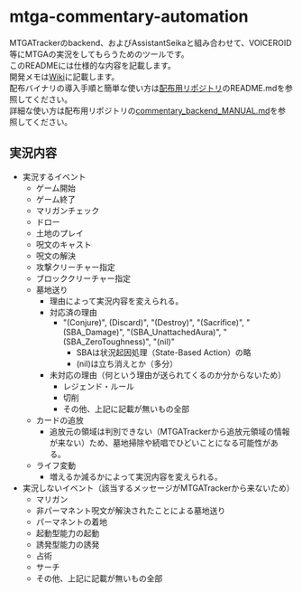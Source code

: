 # mtga-commentary-automation

MTGATrackerのbackend、およびAssistantSeikaと組み合わせて、VOICEROID等にMTGAの実況をしてもらうためのツールです。<br />
このREADMEには仕様的な内容を記載します。<br />
開発メモは[Wiki](https://github.com/poslogithub/mtga-commentary-automation/wiki)に記載します。<br />
配布バイナリの導入手順と簡単な使い方は[配布用リポジトリ](https://github.com/poslogithub/binary-dist)のREADME.mdを参照してください。<br />
詳細な使い方は配布用リポジトリの[commentary_backend_MANUAL.md](https://github.com/poslogithub/binary-dist/blob/main/commentary_backend_MANUAL.md)を参照してください。<br />

## 実況内容

* 実況するイベント
  * ゲーム開始
  * ゲーム終了
  * マリガンチェック
  * ドロー
  * 土地のプレイ
  * 呪文のキャスト
  * 呪文の解決
  * 攻撃クリーチャー指定
  * ブロッククリーチャー指定
  * 墓地送り
    * 理由によって実況内容を変えられる。
    * 対応済の理由
      * "(Conjure)", (Discard)", "(Destroy)", "(Sacrifice)", "(SBA_Damage)", "(SBA_UnattachedAura)", "(SBA_ZeroToughness)", "(nil)"
        * SBAは状況起因処理（State-Based Action）の略
        * (nil)は立ち消えとか（多分）
    * 未対応の理由（何という理由が送られてくるのか分からないため）
      * レジェンド・ルール
      * 切削
      * その他、上記に記載が無いもの全部
  * カードの追放
    * 追放元の領域は判別できない（MTGATrackerから追放元領域の情報が来ない）ため、墓地掃除や続唱でひどいことになる可能性がある。
  * ライフ変動
    * 増えるか減るかによって実況内容を変えられる。
* 実況しないイベント（該当するメッセージがMTGATrackerから来ないため）
  * マリガン
  * 非パーマネント呪文が解決されたことによる墓地送り
  * パーマネントの着地
  * 起動型能力の起動
  * 誘発型能力の誘発
  * 占術
  * サーチ
  * その他、上記に記載が無いもの全部
